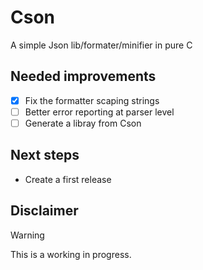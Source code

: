 # Cson

A simple Json lib/formater/minifier in pure C

## Needed improvements

- [x] Fix the formatter scaping strings
- [ ] Better error reporting at parser level
- [ ] Generate a libray from Cson

## Next steps

- Create a first release

## Disclaimer

> [!WARNING]
> This is a working in progress.
